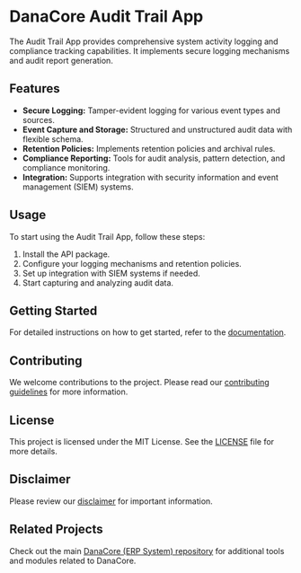# DanaCore Audit Trail App

The Audit Trail App provides comprehensive system activity logging and compliance tracking capabilities. It implements secure logging mechanisms and audit report generation.

## Features

- **Secure Logging:** Tamper-evident logging for various event types and sources.
- **Event Capture and Storage:** Structured and unstructured audit data with flexible schema.
- **Retention Policies:** Implements retention policies and archival rules.
- **Compliance Reporting:** Tools for audit analysis, pattern detection, and compliance monitoring.
- **Integration:** Supports integration with security information and event management (SIEM) systems.

## Usage

To start using the Audit Trail App, follow these steps:
1. Install the API package.
2. Configure your logging mechanisms and retention policies.
3. Set up integration with SIEM systems if needed.
4. Start capturing and analyzing audit data.

## Getting Started

For detailed instructions on how to get started, refer to the [documentation](https://github.com/navedrasul/danacore-audit-trail).

## Contributing

We welcome contributions to the project. Please read our [contributing guidelines](https://github.com/navedrasul/danacore-audit-trail/blob/main/CONTRIBUTING.md) for more information.

## License

This project is licensed under the MIT License. See the [LICENSE](https://github.com/navedrasul/danacore-audit-trail/blob/main/LICENSE) file for more details.

## Disclaimer

Please review our [disclaimer](https://github.com/navedrasul/danacore-audit-trail/blob/main/DISCLAIMER.md) for important information.

## Related Projects

Check out the main [DanaCore (ERP System) repository](https://github.com/navedrasul/DanaCore) for additional tools and modules related to DanaCore.
